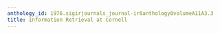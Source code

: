 ```yaml
---
anthology_id: 1976.sigirjournals_journal-ir0anthology0volumeA11A3.3
title: Information Retrieval at Cornell
---
```

